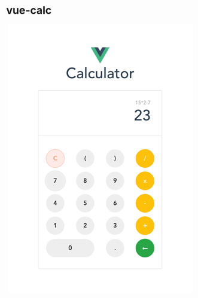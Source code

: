 # vue-calc

<p align="center">
  <img src="https://raw.githubusercontent.com/ardanfeb/vue-calc/master/src/assets/vuecalc.png">
</p>